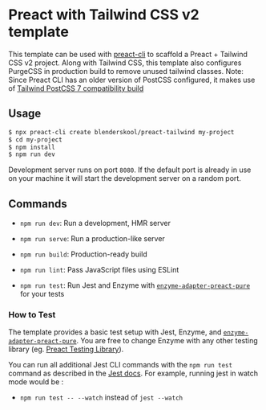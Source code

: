 # Preact with Tailwind CSS v2 template

This template can be used with [preact-cli](https://github.com/preactjs/preact-cli) to scaffold a Preact + Tailwind CSS v2 project. Along with Tailwind CSS, this template
also configures PurgeCSS in production build to remove unused tailwind classes.
Note: Since Preact CLI has an older version of PostCSS configured, it makes use of [Tailwind PostCSS 7 compatibility build](https://tailwindcss.com/docs/installation#post-css-7-compatibility-build)

## Usage

``` bash
$ npx preact-cli create blenderskool/preact-tailwind my-project
$ cd my-project
$ npm install
$ npm run dev
```

Development server runs on port `8080`. If the default port is already in use on your machine it will start the development server on a random port.

## Commands

- `npm run dev`: Run a development, HMR server

- `npm run serve`: Run a production-like server

- `npm run build`: Production-ready build

- `npm run lint`: Pass JavaScript files using ESLint

- `npm run test`: Run Jest and Enzyme with [`enzyme-adapter-preact-pure`](https://github.com/preactjs/enzyme-adapter-preact-pure) for your tests

### How to Test

The template provides a basic test setup with Jest, Enzyme, and [`enzyme-adapter-preact-pure`](https://github.com/preactjs/enzyme-adapter-preact-pure). You are free to change Enzyme with any other testing library (eg. [Preact Testing Library](https://testing-library.com/docs/preact-testing-library/intro)).

You can run all additional Jest CLI commands with the `npm run test` command as described in the [Jest docs](https://facebook.github.io/jest/docs/en/cli.html#using-with-npm-scripts). For example, running jest in watch mode would be :

- `npm run test -- --watch` instead of  `jest --watch `
